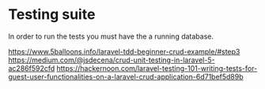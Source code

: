 # Testing suite

In order to run the tests you must have the a running database.

https://www.5balloons.info/laravel-tdd-beginner-crud-example/#step3
https://medium.com/@jsdecena/crud-unit-testing-in-laravel-5-ac286f592cfd
https://hackernoon.com/laravel-testing-101-writing-tests-for-guest-user-functionalities-on-a-laravel-crud-application-6d71bef5d89b
